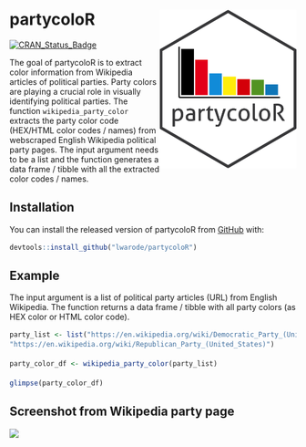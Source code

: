 
<!-- README.md is generated from README.Rmd. Please edit that file -->

# partycoloR <img src="partycoloR_sticker.png" align="right" alt="" width="240" />

[![CRAN\_Status\_Badge](http://www.r-pkg.org/badges/version/partycoloR?color=brightgreen)](https://cran.r-project.org/package=partycoloR)

The goal of partycoloR is to extract color information from Wikipedia
articles of political parties. Party colors are playing a crucial role
in visually identifying political parties. The function
`wikipedia_party_color` extracts the party color code (HEX/HTML color
codes / names) from webscraped English Wikipedia political party pages.
The input argument needs to be a list and the function generates a data
frame / tibble with all the extracted color codes / names.

## Installation

You can install the released version of partycoloR from
[GitHub](https://github.com/lwarode/partycoloR) with:

``` r
devtools::install_github("lwarode/partycoloR")
```

## Example

The input argument is a list of political party articles (URL) from
English Wikipedia. The function returns a data frame / tibble with all
party colors (as HEX color or HTML color code).

``` r
party_list <- list("https://en.wikipedia.org/wiki/Democratic_Party_(United_States)",
"https://en.wikipedia.org/wiki/Republican_Party_(United_States)")

party_color_df <- wikipedia_party_color(party_list)

glimpse(party_color_df)
```

## Screenshot from Wikipedia party page

![](partycolorR_example.png)
